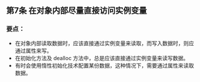 ## 第7条 在对象内部尽量直接访问实例变量

### 要点：

* 在对象内部读取数据时，应该直接通过实例变量来读取，而写入数据时，则应通过属性来写。
* 在初始化方法及 dealloc 方法中，总是应该直接通过实例变量来读写数据。
* 有时会使用惰性初始化技术配置某份数据，这种情况下，需要通过属性来读取数据。
